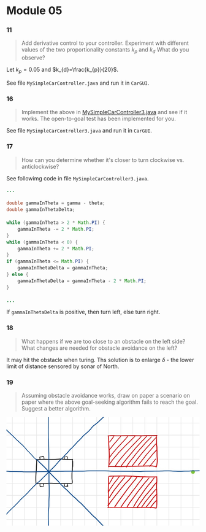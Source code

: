 # Module 05

### 11

> Add derivative control to your controller. Experiment with different values of the two proportionality constants $k_{p}​$ and $k_{d}​$ What do you observe?

Let $k_{p}=0.05$ and $k_{d}=\frac{k_{p}}{20}​$.

See file `MySimpleCarController.java` and run it in `CarGUI`.

### 16

> Implement the above in [MySimpleCarController3.java](https://www2.seas.gwu.edu/~simhaweb/contalg/modules/module5/examples/MySimpleCarController3.java) and see if it works. The open-to-goal test has been implemented for you.

See file `MySimpleCarController3.java` and run it in `CarGUI`.

### 17

> How can you determine whether it's closer to turn clockwise vs. anticlockwise?

See followimg code in file `MySimpleCarController3.java`.

``` java
...

double gammaInTheta = gamma - theta;
double gammaInThetaDelta;

while (gammaInTheta > 2 * Math.PI) {
    gammaInTheta -= 2 * Math.PI;
}
while (gammaInTheta < 0) {
    gammaInTheta += 2 * Math.PI;
}
if (gammaInTheta <= Math.PI) {
    gammaInThetaDelta = gammaInTheta;
} else {
    gammaInThetaDelta = gammaInTheta - 2 * Math.PI;
}

...
```

If `gammaInThetaDelta` is positive, then turn left, else turn right.

### 18

> What happens if we are too close to an obstacle on the left side? What changes are needed for obstacle avoidance on the left?

It may hit the obstacle when turing. Ths solution is to enlarge $\delta$ - the lower limit of distance sensored by sonar of North.

### 19

> Assuming obstacle avoidance works, draw on paper a scenario on paper where the above goal-seeking algorithm fails to reach the goal. Suggest a better algorithm.

![module05-01](./module05-01.jpg)
